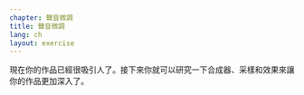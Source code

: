 ```yaml
---
chapter: 聲音微調
title: 聲音微調
lang: ch
layout: exercise
---
```


現在你的作品已經很吸引人了。接下來你就可以研究一下合成器、采樣和效果來讓你的作品更加深入了。